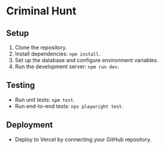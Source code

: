 # Criminal Hunt

## Setup

1. Clone the repository.
2. Install dependencies: `npm install`.
3. Set up the database and configure environment variables.
4. Run the development server: `npm run dev`.

## Testing

- Run unit tests: `npm test`.
- Run end-to-end tests: `npx playwright test`.

## Deployment

- Deploy to Vercel by connecting your GitHub repository.
